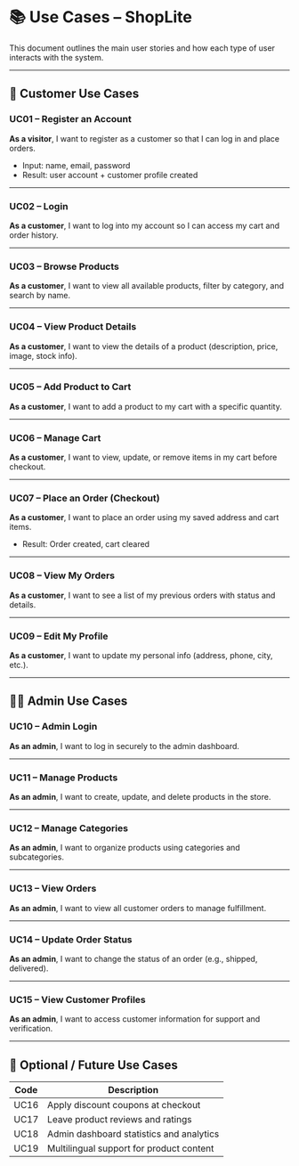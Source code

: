 # 📚 Use Cases – ShopLite

This document outlines the main user stories and how each type of user interacts with the system.

---

## 👤 Customer Use Cases

### UC01 – Register an Account
**As a visitor**, I want to register as a customer so that I can log in and place orders.

- Input: name, email, password
- Result: user account + customer profile created

---

### UC02 – Login
**As a customer**, I want to log into my account so I can access my cart and order history.

---

### UC03 – Browse Products
**As a customer**, I want to view all available products, filter by category, and search by name.

---

### UC04 – View Product Details
**As a customer**, I want to view the details of a product (description, price, image, stock info).

---

### UC05 – Add Product to Cart
**As a customer**, I want to add a product to my cart with a specific quantity.

---

### UC06 – Manage Cart
**As a customer**, I want to view, update, or remove items in my cart before checkout.

---

### UC07 – Place an Order (Checkout)
**As a customer**, I want to place an order using my saved address and cart items.

- Result: Order created, cart cleared

---

### UC08 – View My Orders
**As a customer**, I want to see a list of my previous orders with status and details.

---

### UC09 – Edit My Profile
**As a customer**, I want to update my personal info (address, phone, city, etc.).

---

## 🧑‍💼 Admin Use Cases

### UC10 – Admin Login
**As an admin**, I want to log in securely to the admin dashboard.

---

### UC11 – Manage Products
**As an admin**, I want to create, update, and delete products in the store.

---

### UC12 – Manage Categories
**As an admin**, I want to organize products using categories and subcategories.

---

### UC13 – View Orders
**As an admin**, I want to view all customer orders to manage fulfillment.

---

### UC14 – Update Order Status
**As an admin**, I want to change the status of an order (e.g., shipped, delivered).

---

### UC15 – View Customer Profiles
**As an admin**, I want to access customer information for support and verification.

---

## 🧠 Optional / Future Use Cases

| Code  | Description                                 |
|-------|---------------------------------------------|
| UC16  | Apply discount coupons at checkout          |
| UC17  | Leave product reviews and ratings           |
| UC18  | Admin dashboard statistics and analytics    |
| UC19  | Multilingual support for product content    |
